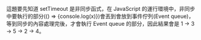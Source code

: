這題要先知道 setTimeout 是非同步函式，在 JavaScript 的運行環境中，非同步中要執行的部分(() => {console.log(x)})會丟到會放到事件佇列(Event queue)，等到同步的內容處理完後，才會執行 Event queue 的部分，因此結果會是 1 -> 3 -> 5 -> 2 -> 4。